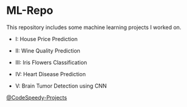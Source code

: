 # ML-Repo
This repository includes some machine learning projects I worked on.

* I: House Price Prediction

* II: Wine Quality Prediction

* III: Iris Flowers Classification

* IV: Heart Disease Prediction

* V: Brain Tumor Detection using CNN

[@CodeSpeedy-Projects](https://github.com/DebajyotiTalukder2001/CodeSpeedy-Projects)
